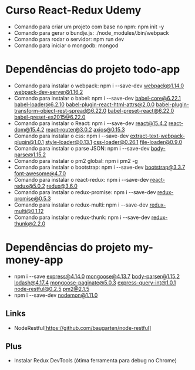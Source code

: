 # Curso React-Redux Udemy

* Comando para criar um projeto com base no npm: npm init -y
* Comando para gerar o bundje.js: ./node_modules/.bin/webpack
* Comando para rodar o servidor: npm run dev
* Comando para iniciar o mongodb: mongod

# Dependências do projeto todo-app
* Comando para instalar o webpack: npm i --save-dev webpack@1.14.0 webpack-dev-server@1.16.2
* Comando para instalar o babel: npm i --save-dev babel-core@6.22.1 babel-loader@6.2.10 babel-plugin-react-html-attrs@2.0.0 babel-plugin-transform-object-rest-spread@6.22.0 babel-preset-react@6.22.0 babel-preset-es2015@6.22.0 
* Comando para instalar o React: npm i --save-dev react@15.4.2 react-dom@15.4.2 react-router@3.0.2 axios@0.15.3
* Comando para instalar o css: npm i --save-dev extract-text-webpack-plugin@1.0.1 style-loader@0.13.1 css-loader@0.26.1 file-loader@0.9.0
* Comando para instalar o parse JSON: npm i --save-dev body-parse@1.15.2
* Comando para instalar o pm2 global: npm i pm2 -g
* Comando para instalar o bootstrap: npm i --save-dev bootstrap@3.3.7 font-awesome@4.7.0
* Comando para instalar o react-redux: npm i --save-dev react-redux@5.0.2 redux@3.6.0
* Comando para instalar o redux-promise: npm i --save-dev redux-promise@0.5.3
* Comando para instalar o redux-multi: npm i --save-dev redux-multi@0.1.12
* Comando para instalar o redux-thunk: npm i --save-dev redux-thunk@2.2.0

# Dependências do projeto my-money-app
* npm i --save express@4.14.0 mongoose@4.13.7 body-parser@1.15.2 lodash@4.17.4 mongoose-paginate@5.0.3 express-query-int@1.0.1 node-restful@0.2.5 pm2@2.1.5
* npm i --save-dev nodemon@1.11.0

## Links
* NodeRestful[https://github.com/baugarten/node-restful]

## Plus
* Instalar Redux DevTools (ótima ferramenta para debug no Chrome)